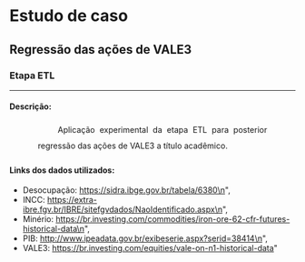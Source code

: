 # Estudo de caso
## Regressão das ações de VALE3
### Etapa ETL
<hr>

#### Descrição:
<p style='font-size: 14px; line-height: 2; margin: 10px 50px; text-align: justify; text-indent: 35px;'>Aplicação experimental da etapa ETL para posterior regressão das ações de VALE3 a título acadêmico.</p>


#### Links dos dados utilizados:

  - Desocupação: https://sidra.ibge.gov.br/tabela/6380\n",
  - INCC: https://extra-ibre.fgv.br/IBRE/sitefgvdados/NaoIdentificado.aspx\n",
  - Minério: https://br.investing.com/commodities/iron-ore-62-cfr-futures-historical-data\n",
  - PIB: http://www.ipeadata.gov.br/exibeserie.aspx?serid=38414\n",
  - VALE3: https://br.investing.com/equities/vale-on-n1-historical-data"